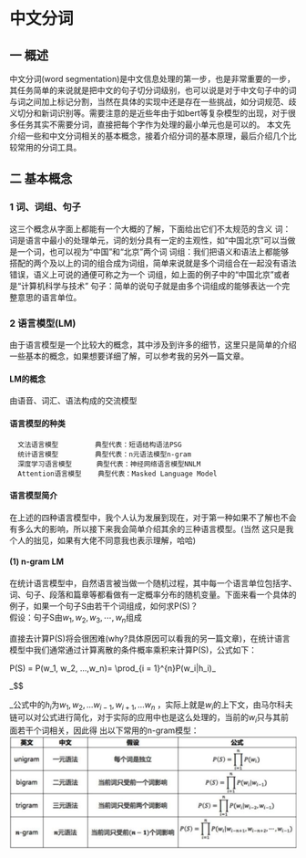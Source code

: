 # 中文分词

## 一 概述

  中文分词(word segmentation)是中文信息处理的第一步，也是非常重要的一步，其任务简单的来说就是把中文的句子切分词级别，也可以说是对于中文句子中的词与词之间加上标记分割，当然在具体的实现中还是存在一些挑战，如分词规范、歧义切分和新词识别等。需要注意的是近些年由于如bert等复杂模型的出现，对于很多任务其实不需要分词，直接把每个字作为处理的最小单元也是可以的。
  本文先介绍一些和中文分词相关的基本概念，接着介绍分词的基本原理，最后介绍几个比较常用的分词工具。

## 二 基本概念

### 1 词、词组、句子

  这三个概念从字面上都能有一个大概的了解，下面给出它们不太规范的含义
  词：词是语言中最小的处理单元，词的划分具有一定的主观性，如“中国北京”可以当做是一个词，也可以视为“中国”和“北京”两个词
  词组：我们把语义和语法上都能够搭配的两个及以上的词的组合成为词组，简单来说就是多个词组合在一起没有语法错误，语义上可说的通便可称之为一个
       词组，如上面的例子中的“中国北京”或者是“计算机科学与技术”
  句子：简单的说句子就是由多个词组成的能够表达一个完整意思的语言单位。

### 2 语言模型(LM)

  由于语言模型是一个比较大的概念，其中涉及到许多的细节，这里只是简单的介绍一些基本的概念，如果想要详细了解，可以参考我的另外一篇文章。

  #### LM的概念
  由语音、词汇、语法构成的交流模型

  #### 语言模型的种类

      文法语言模型         典型代表：短语结构语法PSG
      统计语言模型         典型代表：n元语法模型n-gram
      深度学习语言模型      典型代表：神经网络语言模型NNLM
      Attention语言模型    典型代表：Masked Language Model

  #### 语言模型简介

  在上述的四种语言模型中，我个人认为发展到现在，对于第一种如果不了解也不会有多么大的影响，所以接下来我会简单介绍其余的三种语言模型。(当然
  这只是我个人的拙见，如果有大佬不同意我也表示理解，哈哈)

#### (1) n-gram LM

​    在统计语言模型中，自然语言被当做一个随机过程，其中每一个语言单位包括字、词、句子、段落和篇章等都看做有一定概率分布的随机变量。
​    下面来看一个具体的例子，如果一个句子S由若干个词组成，如何求P(S)？  
​    假设：句子S由$w_1, w_2, w_3, \cdots, w_n$组成

​    直接去计算P(S)将会很困难(why?具体原因可以看我的另一篇文章)，在统计语言模型中我们通常通过计算离散的条件概率乘积来计算P(S)，公式如下：



P(S) = P(w_1, w_2, ...,w_n)= \prod_{i = 1}^{n}P(w_i|h_i)_

_$$ 

_公式中的$h_i$为${w_1,w_2,...w_{i-1},w_{i+1},...w_n}$
    ，实际上就是$w_i$的上下文，由马尔科夫链可以对公式进行简化，对于实际的应用中也是这么处理的，当前的$w_i$只与其前面若干个词相关，因此得
    出以下常用的n-gram模型：  
    ![n-gram table](https://github.com/wxd-neu/AI-Learning/blob/master/Source/Pictures/n-gram.png)

